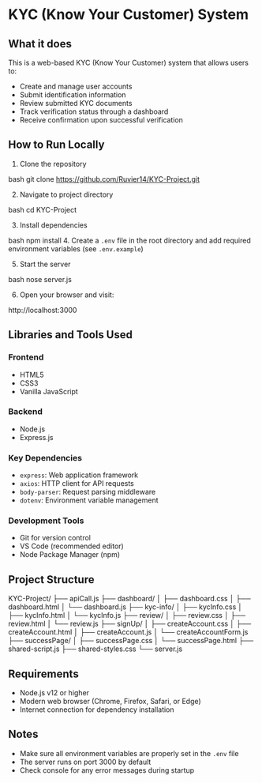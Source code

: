 # KYC (Know Your Customer) System

## What it does
This is a web-based KYC (Know Your Customer) system that allows users to:
- Create and manage user accounts
- Submit identification information 
- Review submitted KYC documents
- Track verification status through a dashboard
- Receive confirmation upon successful verification

## How to Run Locally

1. Clone the repository

bash
git clone https://github.com/Ruvier14/KYC-Project.git

2. Navigate to project directory

bash 
cd KYC-Project

3. Install dependencies

bash
npm install
4. Create a `.env` file in the root directory and add required environment variables (see `.env.example`)

5. Start the server

bash 
nose server.js

6. Open your browser and visit:

http://localhost:3000

## Libraries and Tools Used

### Frontend
- HTML5
- CSS3 
- Vanilla JavaScript

### Backend
- Node.js
- Express.js

### Key Dependencies
- `express`: Web application framework
- `axios`: HTTP client for API requests
- `body-parser`: Request parsing middleware
- `dotenv`: Environment variable management

### Development Tools
- Git for version control
- VS Code (recommended editor)
- Node Package Manager (npm)

## Project Structure


KYC-Project/
├── apiCall.js
├── dashboard/
│ ├── dashboard.css
│ ├── dashboard.html
│ └── dashboard.js
├── kyc-info/
│ ├── kycInfo.css
│ ├── kycInfo.html
│ └── kycInfo.js
├── review/
│ ├── review.css
│ ├── review.html
│ └── review.js
├── signUp/
│ ├── createAccount.css
│ ├── createAccount.html
│ ├── createAccount.js
│ └── createAccountForm.js
├── successPage/
│ ├── successPage.css
│ └── successPage.html
├── shared-script.js
├── shared-styles.css
└── server.js

## Requirements
- Node.js v12 or higher
- Modern web browser (Chrome, Firefox, Safari, or Edge)
- Internet connection for dependency installation

## Notes
- Make sure all environment variables are properly set in the `.env` file
- The server runs on port 3000 by default
- Check console for any error messages during startup

